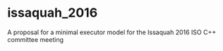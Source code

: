 # issaquah_2016
A proposal for a minimal executor model for the Issaquah 2016 ISO C++ committee meeting
